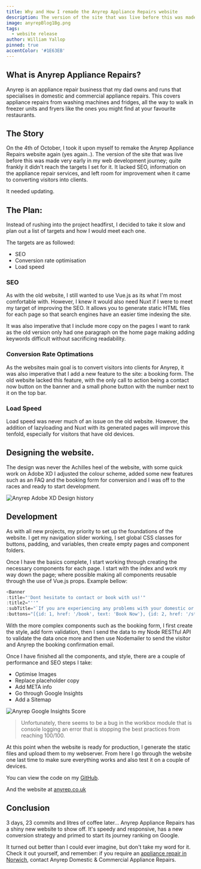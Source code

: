 ```yaml
---
title: Why and How I remade the Anyrep Appliance Repairs website
description: The version of the site that was live before this was made very early in my web development journey; quite frankly it didn't reach the targets I set for it.
image: anyrepBlog1Bg.png
tags:
  - website release
author: William Yallop
pinned: true
accentColor: '#1E63EB'
---
```


## What is Anyrep Appliance Repairs?
Anyrep is an appliance repair business that my dad owns and runs that specialises in domestic and commercial appliance repairs. This covers appliance repairs from washing machines and fridges, all the way to walk in freezer units and fryers like the ones you might find at your favourite restaurants.

## The Story
On the 4th of October, I took it upon myself to remake the Anyrep Appliance Repairs website again (yes again..). The version of the site that was live before this was made very early in my web development journey; quite frankly it didn't reach the targets I set for it. It lacked SEO, information on the appliance repair services, and left room for improvement when it came to converting visitors into clients.

It needed updating.

## The Plan:
Instead of rushing into the project headfirst, I decided to take it slow and plan out a list of targets and how I would meet each one.

The targets are as followed:
- SEO
- Conversion rate optimisation
- Load speed

### SEO
As with the old website, I still wanted to use Vue.js as its what I'm most comfortable with. However, I knew it would also need Nuxt if I were to meet my target of improving the SEO. It allows you to generate static HTML files for each page so that search engines have an easier time indexing the site.

It was also imperative that I include more copy on the pages I want to rank as the old version only had one paragraph on the home page making adding keywords difficult without sacrificing readability. 

### Conversion Rate Optimations
As the websites main goal is to convert visitors into clients for Anyrep, it was also imperative that I add a new feature to the site: a booking form. The old website lacked this feature, with the only call to action being a contact now button on the banner and a small phone button with the number next to it on the top bar.

### Load Speed
Load speed was never much of an issue on the old website. However, the addition of lazyloading and Nuxt with its generated pages will improve this tenfold, especially for visitors that have old devices.

## Designing the website.
The design was never the Achilles heel of the website, with some quick work on Adobe XD I adjusted the colour scheme, added some new features such as an FAQ and the booking form for conversion and I was off to the races and ready to start development.

<img class="blogImg" src="https://drive.google.com/uc?export=view&id=1gWmbjLGJF4KcNY37Z6l-eC_Vq35qOGyT" alt="Anyrep Adobe XD Design history"/>

## Development
As with all new projects, my priority to set up the foundations of the website. I get my navigation slider working, I set global CSS classes for buttons, padding, and variables, then create empty pages and component folders.

Once I have the basics complete, I start working through creating the necessary components for each page. I start with the index and work my way down the page; where possible making all components reusable through the use of Vue.js props. Example bellow:

```javascript
<Banner
:title="'Dont hesitate to contact or book with us!'"
:title2="''"
:subTitle="`If you are experiencing any problems with your domestic or commercial appliances then don't hesitate to contact us today!`"
:buttons="[{id: 1, href: '/book', text: 'Book Now'}, {id: 2, href: '/store', text: 'Store'}]"/>
```

With the more complex components such as the booking form, I first create the style, add form validation, then I send the data to my Node RESTful API to validate the data once more and then use Nodemailer to send the visitor and Anyrep the booking confirmation email.

Once I have finished all the components, and style, there are a couple of performance and SEO steps I take:
- Optimise Images
- Replace placeholder copy
- Add META info
- Go through Google Insights 
- Add a Sitemap

<img class="blogImg" src="https://drive.google.com/uc?export=view&id=13xVQgk0tBu3TJVsYWNn_g7TDDdL968oi" alt="Anyrep Google Insights Score"/>

> Unfortunately, there seems to be a bug in the workbox module that is console logging an error that is stopping the best practices from reaching 100/100.

At this point when the website is ready for production, I generate the static files and upload them to my webserver. From here I go through the website one last time to make sure everything works and also test it on a couple of devices.

You can view the code on my [GitHub](https://github.com/WillYallop/anyrep).

And the website at [anyrep.co.uk](https://www.anyrep.co.uk/)

## Conclusion
3 days, 23 commits and litres of coffee later... Anyrep Appliance Repairs has a shiny new website to show off. It's speedy and responsive, has a new conversion strategy and primed to start its journey ranking on Google. 

It turned out better than I could ever imagine, but don't take my word for it. Check it out yourself, and remember: if you require an [appliance repair in Norwich](https://www.anyrep.co.uk/), contact Anyrep Domestic & Commercial Appliance Repairs.